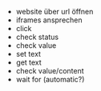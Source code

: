* website über url öffnen
* iframes ansprechen
* click
* check status
* check value
* set text
* get text
* check value/content
* wait for (automatic?)
